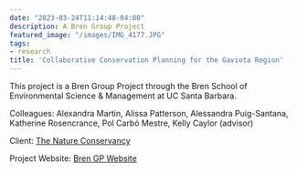 ```yaml
---
date: "2023-03-24T11:14:48-04:00"
description: A Bren Group Project
featured_image: "/images/IMG_4177.JPG"
tags: 
- research
title: 'Collaborative Conservation Planning for the Gaviota Region'
---
```


This project is a Bren Group Project through the Bren School of Environmental Science & Management at UC Santa Barbara.

Colleagues: Alexandra Martin, Alissa Patterson, Alessandra Puig-Santana, Katherine Rosencrance, Pol Carbó Mestre, Kelly Caylor (advisor)

Client: [The Nature Conservancy](https://www.nature.org/en-us/)

Project Website: [Bren GP Website](https://bren.ucsb.edu/projects/evaluating-regional-conservation-opportunities-jack-and-laura-dangermond-preserve)